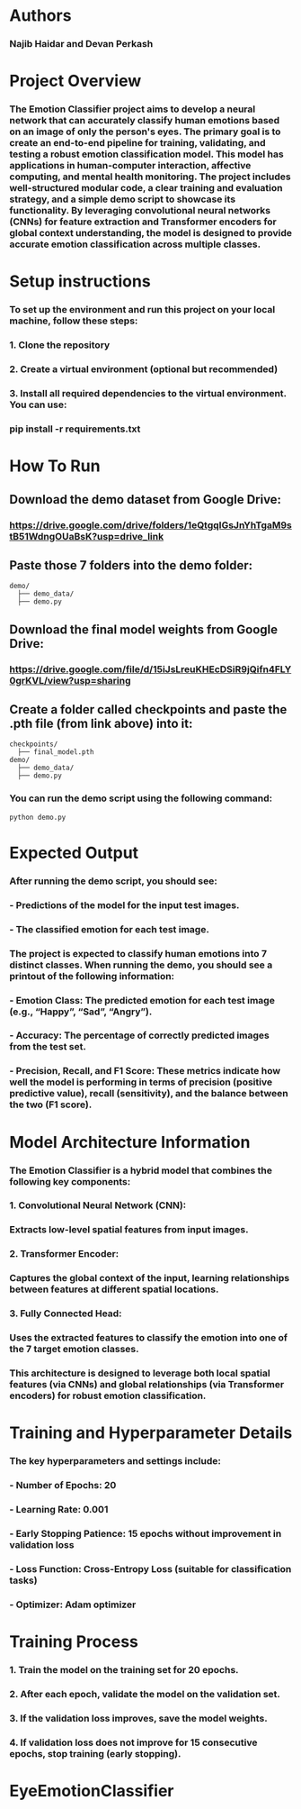 # Authors
### Najib Haidar and Devan Perkash

# Project Overview

### The Emotion Classifier project aims to develop a neural network that can accurately classify human emotions based on an image of only the person's eyes. The primary goal is to create an end-to-end pipeline for training, validating, and testing a robust emotion classification model. This model has applications in human-computer interaction, affective computing, and mental health monitoring. The project includes well-structured modular code, a clear training and evaluation strategy, and a simple demo script to showcase its functionality. By leveraging convolutional neural networks (CNNs) for feature extraction and Transformer encoders for global context understanding, the model is designed to provide accurate emotion classification across multiple classes.

# Setup instructions

### To set up the environment and run this project on your local machine, follow these steps:
### 1. Clone the repository
### 2. Create a virtual environment (optional but recommended)
### 3. Install all required dependencies to the virtual environment. You can use:
### pip install -r requirements.txt

# How To Run

## Download the demo dataset from Google Drive:
### https://drive.google.com/drive/folders/1eQtgqIGsJnYhTgaM9stB51WdngOUaBsK?usp=drive_link

## Paste those 7 folders into the demo folder:

```
demo/
  ├── demo_data/
  ├── demo.py
```

## Download the final model weights from Google Drive:
### https://drive.google.com/file/d/15iJsLreuKHEcDSiR9jQifn4FLY0grKVL/view?usp=sharing

## Create a folder called checkpoints and paste the .pth file (from link above) into it:

```
checkpoints/
  ├── final_model.pth
demo/
  ├── demo_data/
  ├── demo.py
```

### You can run the demo script using the following command:
```
python demo.py
```
# Expected Output

### After running the demo script, you should see:
###	- Predictions of the model for the input test images.
###	- The classified emotion for each test image.

### The project is expected to classify human emotions into 7 distinct classes. When running the demo, you should see a printout of the following information:
###	-	Emotion Class: The predicted emotion for each test image (e.g., “Happy”, “Sad”, “Angry”).
###	-	Accuracy: The percentage of correctly predicted images from the test set.
###	-	Precision, Recall, and F1 Score: These metrics indicate how well the model is performing in terms of precision (positive predictive value), recall (sensitivity), and the balance between the two (F1 score).

# Model Architecture Information

### The Emotion Classifier is a hybrid model that combines the following key components:
###	1.	Convolutional Neural Network (CNN):
### Extracts low-level spatial features from input images.
###	2.	Transformer Encoder:
### Captures the global context of the input, learning relationships between features at different spatial locations.
###	3.	Fully Connected Head:
### Uses the extracted features to classify the emotion into one of the 7 target emotion classes.

### This architecture is designed to leverage both local spatial features (via CNNs) and global relationships (via Transformer encoders) for robust emotion classification.

# Training and Hyperparameter Details

### The key hyperparameters and settings include:
###	-	Number of Epochs: 20
###	-	Learning Rate: 0.001
###	-	Early Stopping Patience: 15 epochs without improvement in validation loss
###	-	Loss Function: Cross-Entropy Loss (suitable for classification tasks)
###	-	Optimizer: Adam optimizer

# Training Process

###	1.	Train the model on the training set for 20 epochs.
###	2.	After each epoch, validate the model on the validation set.
###	3.	If the validation loss improves, save the model weights.
###	4.	If validation loss does not improve for 15 consecutive epochs, stop training (early stopping).
# EyeEmotionClassifier
